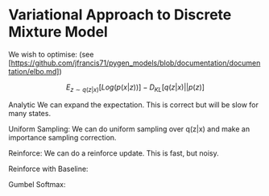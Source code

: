 # Variational Approach to Discrete Mixture Model

We wish to optimise: (see [https://github.com/jfrancis71/pygen_models/blob/documentation/documentation/elbo.md])

$$
E_{z \sim q(z | x)} [Log(p(x | z))] - D_{KL}[q(z | x)||p(z)]
$$

Analytic
We can expand the expectation. This is correct but will be slow for many states.

Uniform Sampling:
We can do uniform sampling over q(z|x) and make an importance sampling correction.

Reinforce:
We can do a reinforce update. This is fast, but noisy.

Reinforce with Baseline:

Gumbel Softmax:

